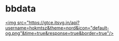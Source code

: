 # bbdata

<a href="https://gtce.itsvg.in/"><img src="https://gtce.itsvg.in/api?username=hokmtsz&theme=nord&icon="default-og.png"&time=true&response=true&border=true"/></a>

